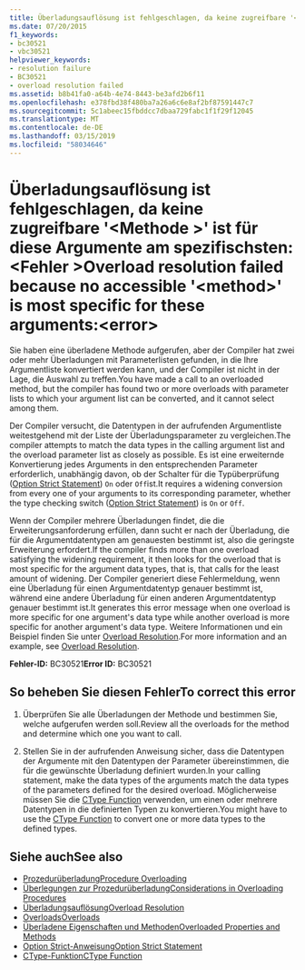 ```yaml
---
title: Überladungsauflösung ist fehlgeschlagen, da keine zugreifbare '<method>'ist für diese Argumente am spezifischsten:<error>
ms.date: 07/20/2015
f1_keywords:
- bc30521
- vbc30521
helpviewer_keywords:
- resolution failure
- BC30521
- overload resolution failed
ms.assetid: b8b41fa0-a64b-4e74-8443-be3afd2b6f11
ms.openlocfilehash: e378fbd38f480ba7a26a6c6e8af2bf87591447c7
ms.sourcegitcommit: 5c1abeec15fbddcc7dbaa729fabc1f1f29f12045
ms.translationtype: MT
ms.contentlocale: de-DE
ms.lasthandoff: 03/15/2019
ms.locfileid: "58034646"
---
```

# <a name="overload-resolution-failed-because-no-accessible-method-is-most-specific-for-these-argumentserror"></a><span data-ttu-id="7bdc9-102">Überladungsauflösung ist fehlgeschlagen, da keine zugreifbare '\<Methode >' ist für diese Argumente am spezifischsten:\<Fehler ></span><span class="sxs-lookup"><span data-stu-id="7bdc9-102">Overload resolution failed because no accessible '\<method>' is most specific for these arguments:\<error></span></span>
<span data-ttu-id="7bdc9-103">Sie haben eine überladene Methode aufgerufen, aber der Compiler hat zwei oder mehr Überladungen mit Parameterlisten gefunden, in die Ihre Argumentliste konvertiert werden kann, und der Compiler ist nicht in der Lage, die Auswahl zu treffen.</span><span class="sxs-lookup"><span data-stu-id="7bdc9-103">You have made a call to an overloaded method, but the compiler has found two or more overloads with parameter lists to which your argument list can be converted, and it cannot select among them.</span></span>  
  
 <span data-ttu-id="7bdc9-104">Der Compiler versucht, die Datentypen in der aufrufenden Argumentliste weitestgehend mit der Liste der Überladungsparameter zu vergleichen.</span><span class="sxs-lookup"><span data-stu-id="7bdc9-104">The compiler attempts to match the data types in the calling argument list and the overload parameter list as closely as possible.</span></span> <span data-ttu-id="7bdc9-105">Es ist eine erweiternde Konvertierung jedes Arguments in den entsprechenden Parameter erforderlich, unabhängig davon, ob der Schalter für die Typüberprüfung ([Option Strict Statement](../../visual-basic/language-reference/statements/option-strict-statement.md)) `On` oder `Off`ist.</span><span class="sxs-lookup"><span data-stu-id="7bdc9-105">It requires a widening conversion from every one of your arguments to its corresponding parameter, whether the type checking switch ([Option Strict Statement](../../visual-basic/language-reference/statements/option-strict-statement.md)) is `On` or `Off`.</span></span>  
  
 <span data-ttu-id="7bdc9-106">Wenn der Compiler mehrere Überladungen findet, die die Erweiterungsanforderung erfüllen, dann sucht er nach der Überladung, die für die Argumentdatentypen am genauesten bestimmt ist, also die geringste Erweiterung erfordert.</span><span class="sxs-lookup"><span data-stu-id="7bdc9-106">If the compiler finds more than one overload satisfying the widening requirement, it then looks for the overload that is most specific for the argument data types, that is, that calls for the least amount of widening.</span></span> <span data-ttu-id="7bdc9-107">Der Compiler generiert diese Fehlermeldung, wenn eine Überladung für einen Argumentdatentyp genauer bestimmt ist, während eine andere Überladung für einen anderen Argumentdatentyp genauer bestimmt ist.</span><span class="sxs-lookup"><span data-stu-id="7bdc9-107">It generates this error message when one overload is more specific for one argument's data type while another overload is more specific for another argument's data type.</span></span> <span data-ttu-id="7bdc9-108">Weitere Informationen und ein Beispiel finden Sie unter [Overload Resolution](../../visual-basic/programming-guide/language-features/procedures/overload-resolution.md).</span><span class="sxs-lookup"><span data-stu-id="7bdc9-108">For more information and an example, see [Overload Resolution](../../visual-basic/programming-guide/language-features/procedures/overload-resolution.md).</span></span>  
  
 <span data-ttu-id="7bdc9-109">**Fehler-ID:** BC30521</span><span class="sxs-lookup"><span data-stu-id="7bdc9-109">**Error ID:** BC30521</span></span>  
  
## <a name="to-correct-this-error"></a><span data-ttu-id="7bdc9-110">So beheben Sie diesen Fehler</span><span class="sxs-lookup"><span data-stu-id="7bdc9-110">To correct this error</span></span>  
  
1.  <span data-ttu-id="7bdc9-111">Überprüfen Sie alle Überladungen der Methode und bestimmen Sie, welche aufgerufen werden soll.</span><span class="sxs-lookup"><span data-stu-id="7bdc9-111">Review all the overloads for the method and determine which one you want to call.</span></span>  
  
2.  <span data-ttu-id="7bdc9-112">Stellen Sie in der aufrufenden Anweisung sicher, dass die Datentypen der Argumente mit den Datentypen der Parameter übereinstimmen, die für die gewünschte Überladung definiert wurden.</span><span class="sxs-lookup"><span data-stu-id="7bdc9-112">In your calling statement, make the data types of the arguments match the data types of the parameters defined for the desired overload.</span></span> <span data-ttu-id="7bdc9-113">Möglicherweise müssen Sie die [CType Function](../../visual-basic/language-reference/functions/ctype-function.md) verwenden, um einen oder mehrere Datentypen in die definierten Typen zu konvertieren.</span><span class="sxs-lookup"><span data-stu-id="7bdc9-113">You might have to use the [CType Function](../../visual-basic/language-reference/functions/ctype-function.md) to convert one or more data types to the defined types.</span></span>  
  
## <a name="see-also"></a><span data-ttu-id="7bdc9-114">Siehe auch</span><span class="sxs-lookup"><span data-stu-id="7bdc9-114">See also</span></span>

- [<span data-ttu-id="7bdc9-115">Prozedurüberladung</span><span class="sxs-lookup"><span data-stu-id="7bdc9-115">Procedure Overloading</span></span>](../../visual-basic/programming-guide/language-features/procedures/procedure-overloading.md)
- [<span data-ttu-id="7bdc9-116">Überlegungen zur Prozedurüberladung</span><span class="sxs-lookup"><span data-stu-id="7bdc9-116">Considerations in Overloading Procedures</span></span>](../../visual-basic/programming-guide/language-features/procedures/considerations-in-overloading-procedures.md)
- [<span data-ttu-id="7bdc9-117">Überladungsauflösung</span><span class="sxs-lookup"><span data-stu-id="7bdc9-117">Overload Resolution</span></span>](../../visual-basic/programming-guide/language-features/procedures/overload-resolution.md)
- [<span data-ttu-id="7bdc9-118">Overloads</span><span class="sxs-lookup"><span data-stu-id="7bdc9-118">Overloads</span></span>](../../visual-basic/language-reference/modifiers/overloads.md)
- [<span data-ttu-id="7bdc9-119">Überladene Eigenschaften und Methoden</span><span class="sxs-lookup"><span data-stu-id="7bdc9-119">Overloaded Properties and Methods</span></span>](../../visual-basic/programming-guide/language-features/objects-and-classes/overloaded-properties-and-methods.md)
- [<span data-ttu-id="7bdc9-120">Option Strict-Anweisung</span><span class="sxs-lookup"><span data-stu-id="7bdc9-120">Option Strict Statement</span></span>](../../visual-basic/language-reference/statements/option-strict-statement.md)
- [<span data-ttu-id="7bdc9-121">CType-Funktion</span><span class="sxs-lookup"><span data-stu-id="7bdc9-121">CType Function</span></span>](../../visual-basic/language-reference/functions/ctype-function.md)
